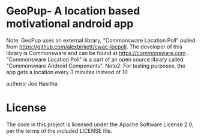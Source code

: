 # GeoPup- A location based motivational android app

Note: GeoPup uses an external library, "Commonsware Location Poll" pulled from https://github.com/alexbirkett/cwac-locpoll. The developer of this library is Commonsware and can be found at https://commonsware.com . "Commonsware Location Poll" is a part of an open source library called "Commonsware Android Components".
Note2: For testing purposes, the app gets a location every 3 minutes instead of 10


authors: Joe
Hasitha 

# License
The code in this project is licensed under the Apache Software License 2.0, per the terms of the included LICENSE file.
